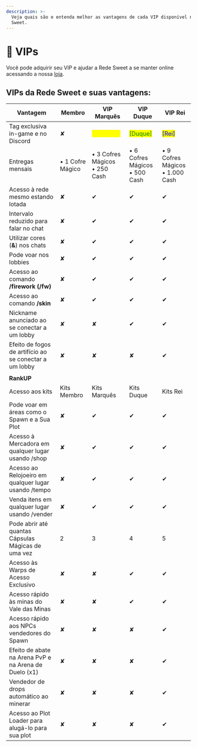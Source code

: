 ```yaml
---
description: >-
  Veja quais são e entenda melhor as vantagens de cada VIP disponível na Rede
  Sweet.
---
```


# 💎 VIPs

Você pode adquirir seu VIP e ajudar a Rede Sweet a se manter online acessando a nossa [loja](https://loja.redesweet.com).



## VIPs da Rede Sweet e suas vantagens:

<table><thead><tr><th width="282">Vantagem</th><th width="98">Membro</th><th width="122">VIP Marquês</th><th width="118">VIP Duque</th><th width="100">VIP Rei</th></tr></thead><tbody><tr><td>Tag exclusiva in-game e no Discord</td><td>✘</td><td><mark style="color:yellow;">[Marquês]</mark></td><td><mark style="color:green;">[Duque]</mark></td><td><mark style="color:blue;">[Rei]</mark></td></tr><tr><td>Entregas mensais</td><td>• 1 Cofre Mágico</td><td>• 3 Cofres Mágicos<br>• 250 Cash</td><td>• 6 Cofres Mágicos<br>• 500 Cash</td><td>• 9 Cofres Mágicos<br>• 1.000 Cash</td></tr><tr><td>Acesso à rede mesmo estando lotada</td><td>✘</td><td>✔</td><td>✔</td><td>✔</td></tr><tr><td>Intervalo reduzido para falar no chat</td><td>✘</td><td>✔</td><td>✔</td><td>✔</td></tr><tr><td>Utilizar cores (<strong>&#x26;</strong>) nos chats</td><td>✘</td><td>✔</td><td>✔</td><td>✔</td></tr><tr><td>Pode voar nos lobbies</td><td>✘</td><td>✔</td><td>✔</td><td>✔</td></tr><tr><td>Acesso ao comando <strong>/firework (/fw)</strong></td><td>✘</td><td>✔</td><td>✔</td><td>✔</td></tr><tr><td>Acesso ao comando <strong>/skin</strong></td><td>✘</td><td>✔</td><td>✔</td><td>✔</td></tr><tr><td>Nickname anunciado ao se conectar a um lobby</td><td>✘</td><td>✘</td><td>✔</td><td>✔</td></tr><tr><td>Efeito de fogos de artifício ao se conectar a um lobby</td><td>✘</td><td>✘</td><td>✘</td><td>✔</td></tr><tr><td></td><td></td><td></td><td></td><td></td></tr><tr><td><strong>RankUP</strong></td><td></td><td></td><td></td><td></td></tr><tr><td>Acesso aos kits</td><td>Kits Membro</td><td>Kits Marquês</td><td>Kits Duque</td><td>Kits Rei</td></tr><tr><td>Pode voar em áreas como o Spawn e a Sua Plot</td><td>✘</td><td>✔</td><td>✔</td><td>✔</td></tr><tr><td>Acesso à Mercadora em qualquer lugar usando /shop</td><td>✘</td><td>✔</td><td>✔</td><td>✔</td></tr><tr><td>Acesso ao Relojoeiro em qualquer lugar usando /tempo</td><td>✘</td><td>✔</td><td>✔</td><td>✔</td></tr><tr><td>Venda itens em qualquer lugar usando /vender</td><td>✘</td><td>✔</td><td>✔</td><td>✔</td></tr><tr><td>Pode abrir até quantas Cápsulas Mágicas de uma vez</td><td>2</td><td>3</td><td>4</td><td>5</td></tr><tr><td>Acesso às Warps de Acesso Exclusivo</td><td>✘</td><td>✘</td><td>✔</td><td>✔</td></tr><tr><td>Acesso rápido às minas do Vale das Minas</td><td>✘</td><td>✘</td><td>✔</td><td>✔</td></tr><tr><td>Acesso rápido aos NPCs vendedores do Spawn</td><td>✘</td><td>✘</td><td>✘</td><td>✔</td></tr><tr><td>Efeito de abate na Arena PvP e na Arena de Duelo (x1)</td><td>✘</td><td>✘</td><td>✘</td><td>✔</td></tr><tr><td>Vendedor de drops automático ao minerar</td><td>✘</td><td>✘</td><td>✘</td><td>✔</td></tr><tr><td>Acesso ao Plot Loader para alugá-lo para sua plot</td><td>✘</td><td>✘</td><td>✘</td><td>✔</td></tr></tbody></table>

